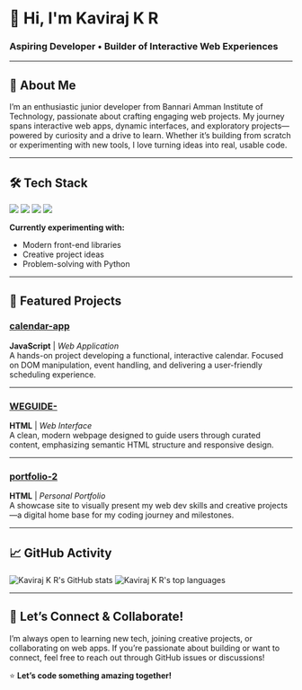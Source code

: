 <!-- HERO SECTION -->
# 👋 Hi, I'm **Kaviraj K R**
### Aspiring Developer • Builder of Interactive Web Experiences

---

<!-- ABOUT ME -->
## 🚀 About Me

I’m an enthusiastic junior developer from Bannari Amman Institute of Technology, passionate about crafting engaging web projects. My journey spans interactive web apps, dynamic interfaces, and exploratory projects—powered by curiosity and a drive to learn. Whether it’s building from scratch or experimenting with new tools, I love turning ideas into real, usable code.

---

<!-- TECH STACK -->
## 🛠️ Tech Stack

<span>
  <img src="https://img.shields.io/badge/HTML5-E34F26?style=for-the-badge&logo=html5&logoColor=white" />
  <img src="https://img.shields.io/badge/CSS3-1572B6?style=for-the-badge&logo=css3&logoColor=white" />
  <img src="https://img.shields.io/badge/JavaScript-F7DF1E?style=for-the-badge&logo=javascript&logoColor=black" />
  <img src="https://img.shields.io/badge/Python-3776AB?style=for-the-badge&logo=python&logoColor=white" />
</span>

**Currently experimenting with:**  
- Modern front-end libraries  
- Creative project ideas  
- Problem-solving with Python

---

<!-- FEATURED PROJECTS -->
## 🌟 Featured Projects

### [calendar-app](https://github.com/kaviraj-1718/calendar-app)
**JavaScript** | *Web Application*  
A hands-on project developing a functional, interactive calendar. Focused on DOM manipulation, event handling, and delivering a user-friendly scheduling experience.

---

### [WEGUIDE-](https://github.com/kaviraj-1718/WEGUIDE-)
**HTML** | *Web Interface*  
A clean, modern webpage designed to guide users through curated content, emphasizing semantic HTML structure and responsive design.

---

### [portfolio-2](https://github.com/kaviraj-1718/portfolio-2)
**HTML** | *Personal Portfolio*  
A showcase site to visually present my web dev skills and creative projects—a digital home base for my coding journey and milestones.

---

<!-- GITHUB ACTIVITY -->
## 📈 GitHub Activity

<img align="center" src="https://github-readme-stats.vercel.app/api?username=kaviraj-1718&show_icons=true&theme=default" alt="Kaviraj K R's GitHub stats" />

<img align="center" src="https://github-readme-stats.vercel.app/api/top-langs/?username=kaviraj-1718&layout=compact&theme=default" alt="Kaviraj K R's top languages" />

---

<!-- CONNECT -->
## 🤝 Let’s Connect & Collaborate!

I’m always open to learning new tech, joining creative projects, or collaborating on web apps. If you’re passionate about building or want to connect, feel free to reach out through GitHub issues or discussions!

⭐️ **Let’s code something amazing together!**